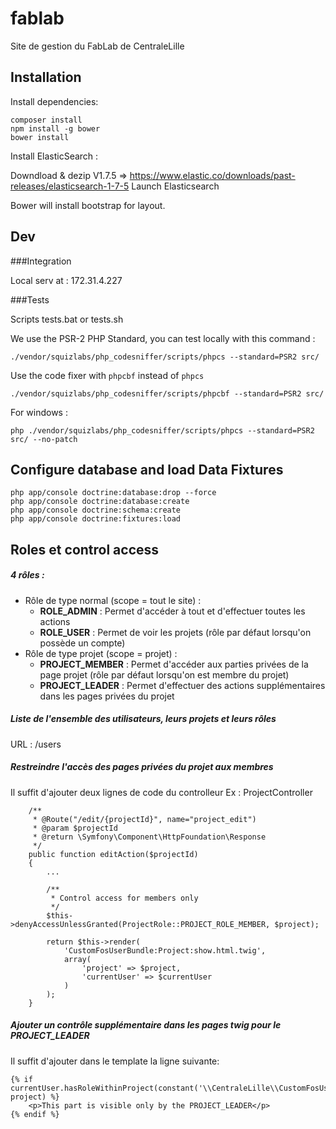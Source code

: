 ﻿# fablab
Site de gestion du FabLab de CentraleLille

## Installation

Install dependencies:

```
composer install
npm install -g bower
bower install
```

Install ElasticSearch :

Downdload & dezip V1.7.5 => https://www.elastic.co/downloads/past-releases/elasticsearch-1-7-5
Launch Elasticsearch


Bower will install bootstrap for layout.

## Dev

###Integration

Local serv at : 172.31.4.227


###Tests

Scripts tests.bat or tests.sh

We use the PSR-2 PHP Standard, you can test locally with this command :

```
./vendor/squizlabs/php_codesniffer/scripts/phpcs --standard=PSR2 src/
```
Use the code fixer with ```phpcbf``` instead of ```phpcs```

```
./vendor/squizlabs/php_codesniffer/scripts/phpcbf --standard=PSR2 src/
```

For windows :

```
php ./vendor/squizlabs/php_codesniffer/scripts/phpcs --standard=PSR2 src/ --no-patch
```

## Configure database and load Data Fixtures
```
php app/console doctrine:database:drop --force
php app/console doctrine:database:create
php app/console doctrine:schema:create
php app/console doctrine:fixtures:load
```

## Roles et control access

##### 4 rôles :
- Rôle de type normal (scope = tout le site) :
  - **ROLE_ADMIN** : Permet d'accéder à tout et d'effectuer toutes les actions
  - **ROLE_USER** : Permet de voir les projets (rôle par défaut lorsqu'on possède un compte)
- Rôle de type projet (scope = projet) :
  - **PROJECT_MEMBER** : Permet d'accéder aux parties privées de la page projet (rôle par défaut lorsqu'on est membre du projet)
  - **PROJECT_LEADER** : Permet d'effectuer des actions supplémentaires dans les pages privées du projet

##### Liste de l'ensemble des utilisateurs, leurs projets et leurs rôles
URL : /users

##### Restreindre l'accès des pages privées du projet aux membres

Il suffit d'ajouter deux lignes de code du controlleur
Ex : ProjectController

```
    /**
     * @Route("/edit/{projectId}", name="project_edit")
     * @param $projectId
     * @return \Symfony\Component\HttpFoundation\Response
     */
    public function editAction($projectId)
    {
        ...

        /**
         * Control access for members only
         */
        $this->denyAccessUnlessGranted(ProjectRole::PROJECT_ROLE_MEMBER, $project);

        return $this->render(
            'CustomFosUserBundle:Project:show.html.twig',
            array(
                'project' => $project,
                'currentUser' => $currentUser
            )
        );
    }
```

##### Ajouter un contrôle supplémentaire dans les pages twig pour le PROJECT_LEADER
Il suffit d'ajouter dans le template la ligne suivante:

```
{% if currentUser.hasRoleWithinProject(constant('\\CentraleLille\\CustomFosUserBundle\\Entity\\ProjectRole::PROJECT_ROLE_LEADER'), project) %}
    <p>This part is visible only by the PROJECT_LEADER</p>
{% endif %}
```

